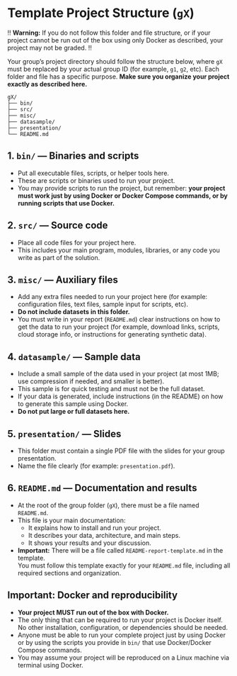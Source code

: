 # Template Project Structure (`gX`)

‼️ **Warning:** If you do not follow this folder and file structure, or if your project cannot be run out of the box using only Docker as described, your project may not be graded. ‼️

Your group’s project directory should follow the structure below, where `gX` must be replaced by your actual group ID (for example, `g1`, `g2`, etc). Each folder and file has a specific purpose. **Make sure you organize your project exactly as described here.**

```
gX/
├── bin/
├── src/
├── misc/
├── datasample/
├── presentation/
└── README.md
```

## 1. `bin/` — Binaries and scripts

- Put all executable files, scripts, or helper tools here.
- These are scripts or binaries used to run your project.
- You may provide scripts to run the project, but remember: **your project must work just by using Docker or Docker Compose commands, or by running scripts that use Docker.**

## 2. `src/` — Source code

- Place all code files for your project here.
- This includes your main program, modules, libraries, or any code you write as part of the solution.

## 3. `misc/` — Auxiliary files

- Add any extra files needed to run your project here (for example: configuration files, text files, sample input for scripts, etc).
- **Do not include datasets in this folder.**
- You must write in your report (`README.md`) clear instructions on how to get the data to run your project (for example, download links, scripts, cloud storage info, or instructions for generating synthetic data).

## 4. `datasample/` — Sample data

- Include a small sample of the data used in your project (at most 1MB; use compression if needed, and smaller is better).
- This sample is for quick testing and must not be the full dataset.
- If your data is generated, include instructions (in the README) on how to generate this sample using Docker.
- **Do not put large or full datasets here.**

## 5. `presentation/` — Slides

- This folder must contain a single PDF file with the slides for your group presentation.
- Name the file clearly (for example: `presentation.pdf`).

## 6. `README.md` — Documentation and results

- At the root of the group folder (`gX`), there must be a file named `README.md`.
- This file is your main documentation:
  - It explains how to install and run your project.
  - It describes your data, architecture, and main steps.
  - It shows your results and your discussion.
- **Important:** There will be a file called `README-report-template.md` in the template.  
  You must follow this template exactly for your `README.md` file, including all required sections and organization.

## Important: Docker and reproducibility

- **Your project MUST run out of the box with Docker.**
- The only thing that can be required to run your project is Docker itself. No other installation, configuration, or dependencies should be needed.
- Anyone must be able to run your complete project just by using Docker or by using the scripts you provide in `bin/` that use Docker/Docker Compose commands.
- You may assume your project will be reproduced on a Linux machine via terminal using Docker.
